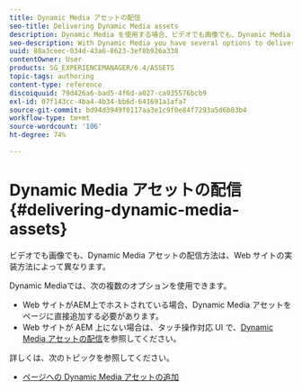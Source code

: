 ```yaml
---
title: Dynamic Media アセットの配信
seo-title: Delivering Dynamic Media assets
description: Dynamic Media を使用する場合、ビデオでも画像でも、Dynamic Media アセットを Web サイトに配信するオプションは複数あります。
seo-description: With Dynamic Media you have several options to deliver your dynamic media assets - both video and images - to your website.
uuid: 88a3ceec-034d-43a6-8623-3ef8b926a338
contentOwner: User
products: SG_EXPERIENCEMANAGER/6.4/ASSETS
topic-tags: authoring
content-type: reference
discoiquuid: 79d426a6-bad5-4f6d-a027-ca935576bcb9
exl-id: 07f143cc-4ba4-4b34-bb6d-641691a1afa7
source-git-commit: bd94d3949f0117aa3e1c9f0e84f7293a5d6b03b4
workflow-type: tm+mt
source-wordcount: '106'
ht-degree: 74%

---
```


# Dynamic Media アセットの配信{#delivering-dynamic-media-assets}

ビデオでも画像でも、Dynamic Media アセットの配信方法は、Web サイトの実装方法によって異なります。

Dynamic Mediaでは、次の複数のオプションを使用できます。

* Web サイトがAEM上でホストされている場合、Dynamic Media アセットをページに直接追加する必要があります。
* Web サイトが AEM 上にない場合は、タッチ操作対応 UI で、[Dynamic Media アセットの配信](/help/assets/delivering-dynamic-media-assets.md)を参照してください。

詳しくは、次のトピックを参照してください。

* [ページへの Dynamic Media アセットの追加](/help/sites-classic-ui-authoring/dynamic-media-assets-adding-to-page.md)
